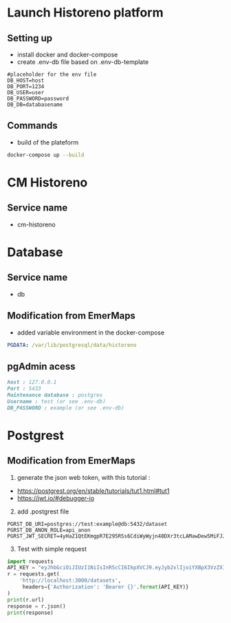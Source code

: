 # Launch Historeno platform

## Setting up

- install docker and docker-compose
- create .env-db file based on .env-db-template
```
#placeholder for the env file
DB_HOST=host
DB_PORT=1234
DB_USER=user
DB_PASSWORD=password
DB_DB=databasename
```

## Commands

* build of the plateform
```bash
docker-compose up --build
```

# CM Historeno
## Service name
- cm-historeno

# Database
## Service name 
- db

## Modification from EmerMaps
- added variable environment in the docker-compose
```yml
PGDATA: /var/lib/postgresql/data/historeno
```

## pgAdmin acess

```markdown
host : 127.0.0.1
Port : 5433
Maintenance database : postgres
Username : test (or see .env-db)
DB_PASSWORD : example (or see .env-db)
```

# Postgrest

## Modification from EmerMaps
1. generate the json web token, with this tutorial :
  - https://postgrest.org/en/stable/tutorials/tut1.html#tut1
  - https://jwt.io/#debugger-io

2. add .postgrest file
```
PGRST_DB_URI=postgres://test:example@db:5432/dataset
PGRST_DB_ANON_ROLE=api_anon
PGRST_JWT_SECRET=4yHaZ1QtEKmgpR7E295RSs6CdiWyWyjn48DXr3tcLAMawDew5MiFJJLMdDwbc6fi
```

3. Test with simple request
```python
import requests
API_KEY = "eyJhbGciOiJIUzI1NiIsInR5cCI6IkpXVCJ9.eyJyb2xlIjoiYXBpX3VzZXIifQ.II34IQz5jIqOnOoAKM7ou9eg8zOxnQqjHhJx0eshfY4"
r = requests.get(
    'http://localhost:3000/datasets',
     headers={'Authorization': 'Bearer {}'.format(API_KEY)}
)
print(r.url)
response = r.json()
print(response)
```


